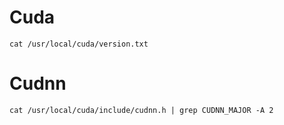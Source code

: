 # Cuda
```
cat /usr/local/cuda/version.txt
```

# Cudnn
```
cat /usr/local/cuda/include/cudnn.h | grep CUDNN_MAJOR -A 2
```